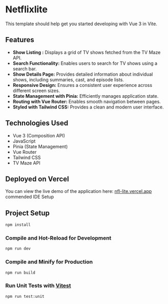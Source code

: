 # Netflixlite

This template should help get you started developing with Vue 3 in Vite.
## Features

-   **Show Listing :** Displays a grid of TV shows fetched from the TV Maze API.
-   **Search Functionality:** Enables users to search for TV shows using a search bar.
-   **Show Details Page:** Provides detailed information about individual shows, including summaries, cast, and episode lists.
-   **Responsive Design:** Ensures a consistent user experience across different screen sizes.
-   **State Management with Pinia:** Efficiently manages application state.
-   **Routing with Vue Router:** Enables smooth navigation between pages.
-   **Styled with Tailwind CSS:** Provides a clean and modern user interface.

## Technologies Used

-   Vue 3 (Composition API)
-   JavaScript
-   Pinia (State Management)
-   Vue Router
-   Tailwind CSS
-   TV Maze API

## Deployed on Vercel

You can view the live demo of the application here: [nfl-lite.vercel.app](https://nfl-lite.vercel.app)
commended IDE Setup

 
## Project Setup

```sh
npm install
```

### Compile and Hot-Reload for Development

```sh
npm run dev
```

### Compile and Minify for Production

```sh
npm run build
```

### Run Unit Tests with [Vitest](https://vitest.dev/)

```sh
npm run test:unit
```
